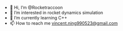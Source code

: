 - 👋 Hi, I’m @Rocketraccoon
- 👀 I’m interested in rocket dynamics simulation
- 🌱 I’m currently learning C++
- 📫 How to reach me vincent.ning990523@gmail.com

<!---
Rocketflurry/Rocketflurry is a ✨ special ✨ repository because its `README.md` (this file) appears on your GitHub profile.
You can click the Preview link to take a look at your changes.
--->
